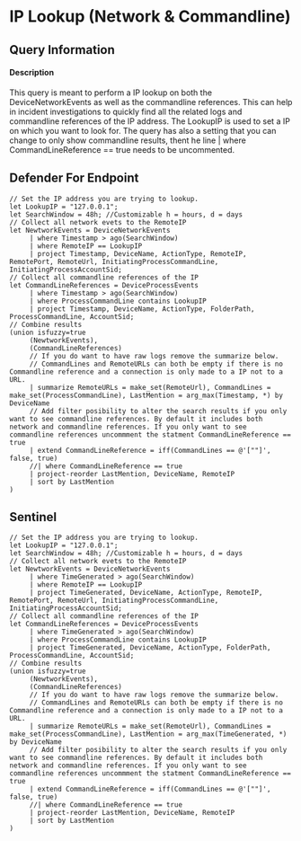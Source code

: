 # IP Lookup (Network & Commandline)

## Query Information

#### Description
This query is meant to perform a IP lookup on both the DeviceNetworkEvents as well as the commandline references. This can help in incident investigations to quickly find all the related logs and commandline references of the IP address. The LookupIP is used to set a IP on which you want to look for. The query has also a setting that you can change to only show commandline results, thent he line | where CommandLineReference == true needs to be uncommented. 

## Defender For Endpoint
```
// Set the IP address you are trying to lookup.
let LookupIP = "127.0.0.1";
let SearchWindow = 48h; //Customizable h = hours, d = days
// Collect all network evets to the RemoteIP
let NewtworkEvents = DeviceNetworkEvents
     | where Timestamp > ago(SearchWindow)
     | where RemoteIP == LookupIP
     | project Timestamp, DeviceName, ActionType, RemoteIP, RemotePort, RemoteUrl, InitiatingProcessCommandLine, InitiatingProcessAccountSid;
// Collect all commandline references of the IP
let CommandLineReferences = DeviceProcessEvents
     | where Timestamp > ago(SearchWindow)
     | where ProcessCommandLine contains LookupIP
     | project Timestamp, DeviceName, ActionType, FolderPath, ProcessCommandLine, AccountSid;
// Combine results
(union isfuzzy=true
     (NewtworkEvents),
     (CommandLineReferences)
     // If you do want to have raw logs remove the summarize below.
     // CommandLines and RemoteURLs can both be empty if there is no Commandline reference and a connection is only made to a IP not to a URL.
     | summarize RemoteURLs = make_set(RemoteUrl), CommandLines = make_set(ProcessCommandLine), LastMention = arg_max(Timestamp, *) by DeviceName
     // Add filter posibility to alter the search results if you only want to see commandline references. By default it includes both network and commandline references. If you only want to see commandline references uncommment the statment CommandLineReference == true
     | extend CommandLineReference = iff(CommandLines == @'[""]', false, true)
     //| where CommandLineReference == true
     | project-reorder LastMention, DeviceName, RemoteIP
     | sort by LastMention
)
```
## Sentinel
```
// Set the IP address you are trying to lookup.
let LookupIP = "127.0.0.1";
let SearchWindow = 48h; //Customizable h = hours, d = days
// Collect all network evets to the RemoteIP
let NewtworkEvents = DeviceNetworkEvents
     | where TimeGenerated > ago(SearchWindow)
     | where RemoteIP == LookupIP
     | project TimeGenerated, DeviceName, ActionType, RemoteIP, RemotePort, RemoteUrl, InitiatingProcessCommandLine, InitiatingProcessAccountSid;
// Collect all commandline references of the IP
let CommandLineReferences = DeviceProcessEvents
     | where TimeGenerated > ago(SearchWindow)
     | where ProcessCommandLine contains LookupIP
     | project TimeGenerated, DeviceName, ActionType, FolderPath, ProcessCommandLine, AccountSid;
// Combine results
(union isfuzzy=true
     (NewtworkEvents),
     (CommandLineReferences)
     // If you do want to have raw logs remove the summarize below.
     // CommandLines and RemoteURLs can both be empty if there is no Commandline reference and a connection is only made to a IP not to a URL.
     | summarize RemoteURLs = make_set(RemoteUrl), CommandLines = make_set(ProcessCommandLine), LastMention = arg_max(TimeGenerated, *) by DeviceName
     // Add filter posibility to alter the search results if you only want to see commandline references. By default it includes both network and commandline references. If you only want to see commandline references uncommment the statment CommandLineReference == true
     | extend CommandLineReference = iff(CommandLines == @'[""]', false, true)
     //| where CommandLineReference == true
     | project-reorder LastMention, DeviceName, RemoteIP
     | sort by LastMention
)
```
